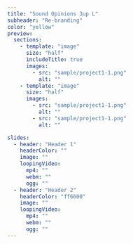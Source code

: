 ```yaml
---
title: "Sound Opinions 3up L"
subheader: "Re-branding"
color: "yellow"
preview:
  sections:
    - template: "image"
      size: "half"
      includeTitle: true
      images:
        - src: "sample/project1-1.png"
          alt: ""
    - template: "image"
      size: "half"
      images:
        - src: "sample/project1-1.png"
          alt: ""
        - src: "sample/project1-1.png"
          alt: ""

slides:
  - header: "Header 1"
    headerColor: ""
    image: ""
    loopingVideo:
      mp4: ""
      webm: ""
      ogg: ""
  - header: "Header 2"
    headerColor: "ff6600"
    image: ""
    loopingVideo:
      mp4: ""
      webm: ""
      ogg: ""
---
```

